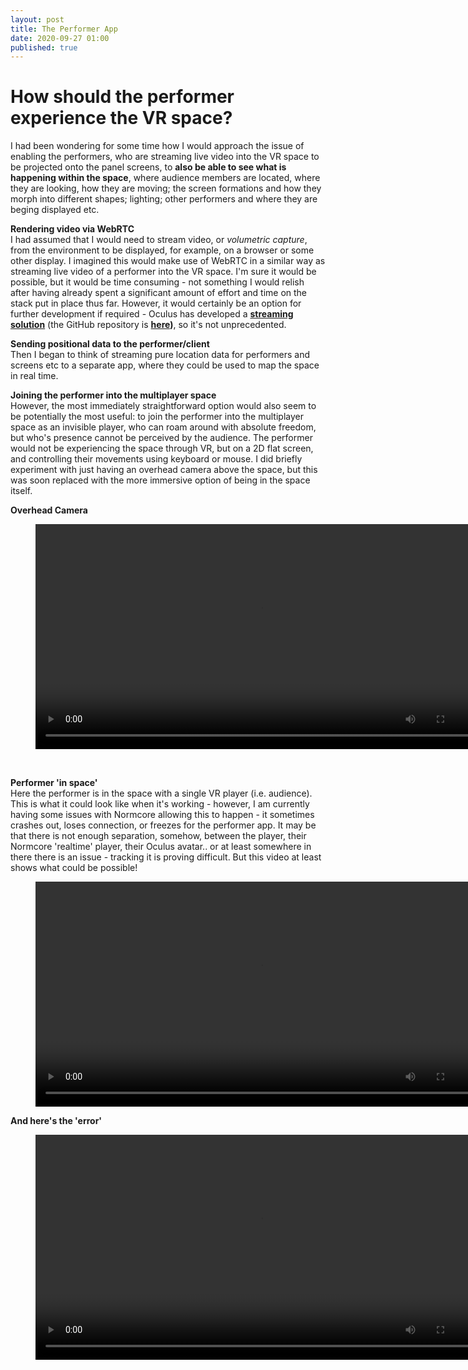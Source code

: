```yaml
---
layout: post
title: The Performer App
date: 2020-09-27 01:00
published: true
---
```


# How should the performer experience the VR space?
I had been wondering for some time how I would approach the issue of enabling the performers, who are streaming live video into the VR space to be projected onto the panel screens, to **also be able to see what is happening within the space**, where audience members are located, where they are looking, how they are moving; the screen formations and how they morph into different shapes; lighting; other performers and where they are beging displayed etc. 

**Rendering video via WebRTC**<br>
I had assumed that I would need to stream video, or _volumetric capture_, from the environment to be displayed, for example, on a browser or some other display. I imagined this would make use of WebRTC in a similar way as streaming live video of a performer into the VR space. I'm sure it would be possible, but it would be time consuming - not something I would relish after having already spent a significant amount of effort and time on the stack put in place thus far. However, it would certainly be an option for further development if required - Oculus has developed a **[streaming solution](https://forum.unity.com/threads/unity-render-streaming-introduction-faq.742481/)** (the GitHub repository is **[here](https://github.com/Unity-Technologies/UnityRenderStreaming))**, so it's not unprecedented.

**Sending positional data to the performer/client**<br>
Then I began to think of streaming pure location data for performers and screens etc to a separate app, where they could be used to map the space in real time.

**Joining the performer into the multiplayer space**<br>
However, the most immediately straightforward option would also seem to be potentially the most useful: to join the performer into the multiplayer space as an invisible player, who can roam around with absolute freedom, but who's presence cannot be perceived by the audience. The performer would not be experiencing the space through VR, but on a 2D flat screen, and controlling their movements using keyboard or mouse. I did briefly experiment with just having an overhead camera above the space, but this was soon replaced with the more immersive option of being in the space itself.<br>

**Overhead Camera**
<figure class="video_container">
  <video style="width:720px;" autoplay loop>
    <source src="\media\overhead-camera-1.mp4" type="video/mp4">
    Woops! Your browser does not support the HTML5 video tag.
  </video>
</figure>
<br>

**Performer 'in space'**<br>
Here the performer is in the space with a single VR player (i.e. audience). This is what it could look like when it's working - however, I am currently having some issues with Normcore allowing this to happen - it sometimes crashes out, loses connection, or freezes for the performer app. It may be that there is not enough separation, somehow, between the player, their Normcore 'realtime' player, their Oculus avatar.. or at least somewhere in there there is an issue - tracking it is proving difficult. But this video at least shows what could be possible!

<figure class="video_container">
  <video style="width:720px;" autoplay loop>
    <source src="\media\performer-space-1.mp4" type="video/mp4">
    Woops! Your browser does not support the HTML5 video tag.
  </video>
</figure>

 **And here's the 'error'**
<figure class="video_container">
  <video style="width:720px;" autoplay loop>
    <source src="\media\performer-space-err-1.mp4" type="video/mp4">
    Woops! Your browser does not support the HTML5 video tag.
  </video>
</figure>
